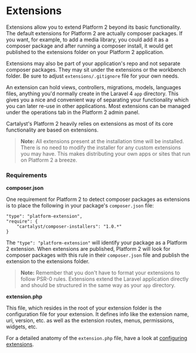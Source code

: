 # Extensions

Extensions allow you to extend Platform 2 beyond its basic functionality. The
default extensions for Platform 2 are actually composer packages. If you want,
for example, to add a media library, you could add it as a composer package
and after running a composer install, it would get published to the
extensions folder on your Platform 2 application.

Extensions may also be part of your application's repo and not separate composer
packages. They may sit under the extensions or the workbench folder. Be sure to
adjust `extensions/.gitignore` file for your own needs.

An extension can hold views, controllers, migrations, models, languages files,
anything you'd normally create in the Laravel 4 `app` directory. This gives
you a nice and convenient way of separating your functionality which you
can later re-use in other applications. Most extensions can be managed
under the operations tab in the Platform 2 admin panel.

Cartalyst's Platform 2 heavily relies on extensions as most of its core functionality
are based on extensions.

> **Note:** All extensions present at the installation time will be installed.
There is no need to modify the installer for any custom extensions you may have.
This makes distributing your own apps or sites that run on Platform 2 a breeze.


### Requirements

**composer.json**

One requirement for Platform 2 to detect composer packages as extensions is to
place the following in your package's `composer.json` file:

	"type": "platform-extension",
	"require": {
		"cartalyst/composer-installers": "1.0.*"
	}

The `"type": "platform-extension"` will identify your package as a Platform 2 extension. When extensions are published, Platform 2 will look for composer packages with this rule in their `composer.json` file and publish the extension to the extensions folder.

> **Note:** Remember that you don't have to format your extensions to follow PSR-0 rules. Extensions extend the Laravel application directly and should be structured in the same way as your `app` directory.

**extension.php**

This file, which resides in the root of your extension folder is the configuration file for your extension. It defines info like the extension name, uri, version, etc. as well as the extension routes, menus, permissions, widgets, etc.

For a detailed anatomy of the `extension.php` file, have a look at [configuring extensions](#configuring-extensions).
